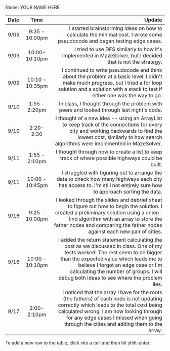 Name: YOUR NAME HERE

| Date |      Time       |                                                                                                                                                                                                                                                                                                 Update |
|:-----|:---------------:|-------------------------------------------------------------------------------------------------------------------------------------------------------------------------------------------------------------------------------------------------------------------------------------------------------:|
| 9/09 | 9:35 - 10:00pm  |                                                                                                                                                                              I started brainstorming ideas on how to calculate the minimal cost. I wrote some pseudocode and began testing edge cases. |
| 9/09 |  10:00-10:10pm  |                                                                                                                                                                                            I tried to use DFS similarly to how it's implemented in MazeSolver, but I decided that is not the strategy. |
| 9/09 | 10:10 - 10:35pm |                                                                                        I continued to write pseudocode and think about the problem at a basic level. I didn't make much progress, but I tried a for loop solution and a solution with a stack to test if either one was the way to go. |
| 9/10 |  1:55 - 2:20pm  |                                                                                                                                                                                                               In class, I thought through the problem with peers and looked through last night's code. |
| 9/10 |    2:20-2:30    |                                                                                        I thought of a new idea -- using an ArrayList to keep track of the connections for every city and working backwards to find the lowest cost, similarly to how search algorithms were implemented in MazeSolver. |
| 9/11 |  1:55 - 2:10pm  |                                                                                                                                                                                                        I thought through how to create a list to keep track of where possible highways could be built. |
| 9/11 | 10:00 - 10:45pm |                                                                                                                                    I struggled with figuring out to arrange the data to check how many highways each city has access to. I'm still not entirely sure how to approach sorting the data. |
| 9/16 | 9:25 - 10:00pm  |                                           I looked through the slides and debrief sheet to figure out how to begin the solution. I created a preliminary solution using a union-find algorithm with an array to store the father nodes and comparing the father nodes against each new pair of cities. |
| 9/16 | 10:00 - 10:10pm | I added the return statement calculating the cost as we discussed in class. One of my tests worked! The rest seem to be bigger than the expected value which leads me to believe I forgot an edge case or I'm calculating the number of groups. I will debug both ideas to see where the problem lies. |
| 9/17 |   2:00-2:10pm   |                              I noticed that the array I have for the roots (the fathers) of each node is not updating correctly which leads to the total cost being calculated wrong. I am now looking through for any edge cases I missed when going through the cities and adding them to the array. |


To add a new row to the table, click into a cell and then hit shift-enter.